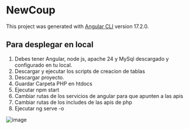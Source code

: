 # NewCoup

This project was generated with [Angular CLI](https://github.com/angular/angular-cli) version 17.2.0.

## Para desplegar en local

1. Debes tener Angular, node js, apache 24 y MySql descargado y configurado en tu local.
2. Descargar y ejecutar los scripts de creacion de tablas
3. Descargar proyecto.
4. Guardar Carpeta PHP en htdocs
5. Ejecutar npm start
6. Cambiar rutas de los servicios de angular para que apunten a las apis
7. Cambiar rutas de los includes de las apis de php
8. Ejecutar ng serve -o

![image](https://github.com/Yeskawos/NewCoup/assets/113668617/60302243-bddf-495d-ace7-b7f9176bf507)
